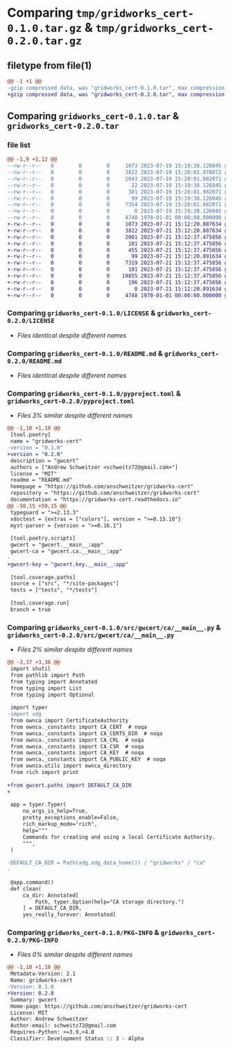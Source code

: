 # Comparing `tmp/gridworks_cert-0.1.0.tar.gz` & `tmp/gridworks_cert-0.2.0.tar.gz`

## filetype from file(1)

```diff
@@ -1 +1 @@
-gzip compressed data, was "gridworks_cert-0.1.0.tar", max compression
+gzip compressed data, was "gridworks_cert-0.2.0.tar", max compression
```

## Comparing `gridworks_cert-0.1.0.tar` & `gridworks_cert-0.2.0.tar`

### file list

```diff
@@ -1,9 +1,12 @@
--rw-r--r--   0        0        0     1073 2023-07-19 15:19:38.126045 gridworks_cert-0.1.0/LICENSE
--rw-r--r--   0        0        0     3822 2023-07-19 15:20:01.978072 gridworks_cert-0.1.0/README.md
--rw-r--r--   0        0        0     2043 2023-07-19 15:20:01.982071 gridworks_cert-0.1.0/pyproject.toml
--rw-r--r--   0        0        0       22 2023-07-19 15:19:38.126045 gridworks_cert-0.1.0/src/gwcert/__init__.py
--rw-r--r--   0        0        0      381 2023-07-19 15:20:01.982071 gridworks_cert-0.1.0/src/gwcert/__main__.py
--rw-r--r--   0        0        0       99 2023-07-19 15:19:38.126045 gridworks_cert-0.1.0/src/gwcert/ca/__init__.py
--rw-r--r--   0        0        0     7354 2023-07-19 15:20:01.982071 gridworks_cert-0.1.0/src/gwcert/ca/__main__.py
--rw-r--r--   0        0        0        0 2023-07-19 15:19:38.126045 gridworks_cert-0.1.0/src/gwcert/py.typed
--rw-r--r--   0        0        0     4748 1970-01-01 00:00:00.000000 gridworks_cert-0.1.0/PKG-INFO
+-rw-r--r--   0        0        0     1073 2023-07-21 15:12:20.887634 gridworks_cert-0.2.0/LICENSE
+-rw-r--r--   0        0        0     3822 2023-07-21 15:12:20.887634 gridworks_cert-0.2.0/README.md
+-rw-r--r--   0        0        0     2081 2023-07-21 15:12:37.475856 gridworks_cert-0.2.0/pyproject.toml
+-rw-r--r--   0        0        0      101 2023-07-21 15:12:37.475856 gridworks_cert-0.2.0/src/gwcert/__init__.py
+-rw-r--r--   0        0        0      455 2023-07-21 15:12:37.475856 gridworks_cert-0.2.0/src/gwcert/__main__.py
+-rw-r--r--   0        0        0       99 2023-07-21 15:12:20.891634 gridworks_cert-0.2.0/src/gwcert/ca/__init__.py
+-rw-r--r--   0        0        0     7319 2023-07-21 15:12:37.475856 gridworks_cert-0.2.0/src/gwcert/ca/__main__.py
+-rw-r--r--   0        0        0      101 2023-07-21 15:12:37.475856 gridworks_cert-0.2.0/src/gwcert/key/__init__.py
+-rw-r--r--   0        0        0    19855 2023-07-21 15:12:37.475856 gridworks_cert-0.2.0/src/gwcert/key/__main__.py
+-rw-r--r--   0        0        0      196 2023-07-21 15:12:37.475856 gridworks_cert-0.2.0/src/gwcert/paths.py
+-rw-r--r--   0        0        0        0 2023-07-21 15:12:20.891634 gridworks_cert-0.2.0/src/gwcert/py.typed
+-rw-r--r--   0        0        0     4748 1970-01-01 00:00:00.000000 gridworks_cert-0.2.0/PKG-INFO
```

### Comparing `gridworks_cert-0.1.0/LICENSE` & `gridworks_cert-0.2.0/LICENSE`

 * *Files identical despite different names*

### Comparing `gridworks_cert-0.1.0/README.md` & `gridworks_cert-0.2.0/README.md`

 * *Files identical despite different names*

### Comparing `gridworks_cert-0.1.0/pyproject.toml` & `gridworks_cert-0.2.0/pyproject.toml`

 * *Files 3% similar despite different names*

```diff
@@ -1,10 +1,10 @@
 [tool.poetry]
 name = "gridworks-cert"
-version = "0.1.0"
+version = "0.2.0"
 description = "gwcert"
 authors = ["Andrew Schweitzer <schweitz72@gmail.com>"]
 license = "MIT"
 readme = "README.md"
 homepage = "https://github.com/anschweitzer/gridworks-cert"
 repository = "https://github.com/anschweitzer/gridworks-cert"
 documentation = "https://gridworks-cert.readthedocs.io"
@@ -50,15 +50,15 @@
 typeguard = ">=2.13.3"
 xdoctest = {extras = ["colors"], version = ">=0.15.10"}
 myst-parser = {version = ">=0.16.1"}
 
 [tool.poetry.scripts]
 gwcert = "gwcert.__main__:app"
 gwcert-ca = "gwcert.ca.__main__:app"
-
+gwcert-key = "gwcert.key.__main__:app"
 
 [tool.coverage.paths]
 source = ["src", "*/site-packages"]
 tests = ["tests", "*/tests"]
 
 [tool.coverage.run]
 branch = true
```

### Comparing `gridworks_cert-0.1.0/src/gwcert/ca/__main__.py` & `gridworks_cert-0.2.0/src/gwcert/ca/__main__.py`

 * *Files 2% similar despite different names*

```diff
@@ -3,37 +3,36 @@
 import shutil
 from pathlib import Path
 from typing import Annotated
 from typing import List
 from typing import Optional
 
 import typer
-import xdg
 from ownca import CertificateAuthority
 from ownca._constants import CA_CERT  # noqa
 from ownca._constants import CA_CERTS_DIR  # noqa
 from ownca._constants import CA_CRL  # noqa
 from ownca._constants import CA_CSR  # noqa
 from ownca._constants import CA_KEY  # noqa
 from ownca._constants import CA_PUBLIC_KEY  # noqa
 from ownca.utils import ownca_directory
 from rich import print
 
+from gwcert.paths import DEFAULT_CA_DIR
+
 
 app = typer.Typer(
     no_args_is_help=True,
     pretty_exceptions_enable=False,
     rich_markup_mode="rich",
     help="""
     Commands for creating and using a local Certificate Authority.
     """,
 )
 
-DEFAULT_CA_DIR = Path(xdg.xdg_data_home()) / "gridworks" / "ca"
-
 
 @app.command()
 def clean(
     ca_dir: Annotated[
         Path, typer.Option(help="CA storage directory.")
     ] = DEFAULT_CA_DIR,
     yes_really_forever: Annotated[
```

### Comparing `gridworks_cert-0.1.0/PKG-INFO` & `gridworks_cert-0.2.0/PKG-INFO`

 * *Files 0% similar despite different names*

```diff
@@ -1,10 +1,10 @@
 Metadata-Version: 2.1
 Name: gridworks-cert
-Version: 0.1.0
+Version: 0.2.0
 Summary: gwcert
 Home-page: https://github.com/anschweitzer/gridworks-cert
 License: MIT
 Author: Andrew Schweitzer
 Author-email: schweitz72@gmail.com
 Requires-Python: >=3.9,<4.0
 Classifier: Development Status :: 3 - Alpha
```

